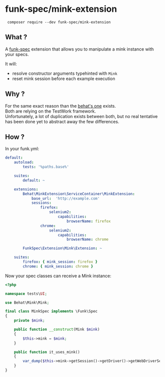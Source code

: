 # funk-spec/mink-extension

     composer require --dev funk-spec/mink-extension

## What ?

A [funk-spec](https://github.com/funk-spec/funk-spec) extension that allows you to manipulate a mink instance
with your specs.

It will:

 - resolve constructor arguments typehinted with `Mink`
 - reset mink session before each example execution

## Why ?

For the same exact reason than the [behat's one](https://github.com/Behat/MinkExtension/) exists.  
Both are relying on the TestWork framework.  
Unfortunately, a lot of duplication exists between both, but no real tentative has been done yet
to abstract away the few differences.  

## How ?

In your funk.yml:

```yml
default:
    autoload:
        tests: '%paths.base%'

    suites:
        default: ~

    extensions:
        Behat\MinkExtension\ServiceContainer\MinkExtension:
            base_url:  'http://example.com'
            sessions:
                firefox:
                    selenium2:
                        capabilities:
                            browserName: firefox
                chrome:
                    selenium2:
                        capabilities:
                            browserName: chrome

        FunkSpec\Extension\Mink\Extension: ~

    suites:
        firefox: { mink_session: firefox }
        chrome: { mink_session: chrome }
```

Now your spec classes can receive a Mink instance:

```php
<?php

namespace tests\UI;

use Behat\Mink\Mink;

final class MinkSpec implements \Funk\Spec
{
    private $mink;

    public function __construct(Mink $mink)
    {
        $this->mink = $mink;
    }

    public function it_uses_mink()
    {
        var_dump($this->mink->getSession()->getDriver()->getWebDriverSession()->capabilities());
    }
}
